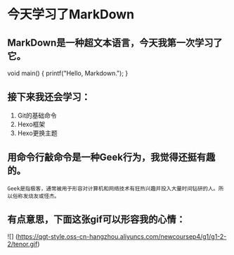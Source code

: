 # **今天学习了MarkDown**
## MarkDown是一种超文本语言，今天我第一次学习了它。

void main()
{
    printf("Hello, Markdown.");
}

## 接下来我还会学习：
1. Git的基础命令
1. Hexo框架
1. Hexo更换主题
## 用命令行敲命令是一种Geek行为，我觉得还挺有趣的。
`Geek是指极客，通常被用于形容对计算机和网络技术有狂热兴趣并投入大量时间钻研的人。所以俗称发烧友或怪杰。`
## 有点意思，下面这张gif可以形容我的心情：
![] (https://qgt-style.oss-cn-hangzhou.aliyuncs.com/newcoursep4/g1/g1-2-2/tenor.gif)
